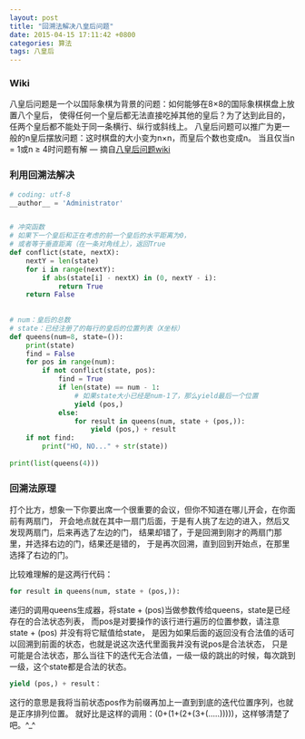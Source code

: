 ```yaml
---
layout: post
title: "回溯法解决八皇后问题"
date: 2015-04-15 17:11:42 +0800
categories: 算法
tags: 八皇后
---
```


### Wiki

八皇后问题是一个以国际象棋为背景的问题：如何能够在8×8的国际象棋棋盘上放置八个皇后，
使得任何一个皇后都无法直接吃掉其他的皇后？为了达到此目的，任两个皇后都不能处于同一条横行、纵行或斜线上。
八皇后问题可以推广为更一般的n皇后摆放问题：这时棋盘的大小变为n×n，而皇后个数也变成n。
当且仅当n = 1或n ≥ 4时问题有解
— 摘自[八皇后问题wiki](http://zh.wikipedia.org/wiki/%E5%85%AB%E7%9A%87%E5%90%8E%E9%97%AE%E9%A2%98)
<!--more-->

### 利用回溯法解决

``` python
# coding: utf-8
__author__ = 'Administrator'


# 冲突函数
# 如果下一个皇后和正在考虑的前一个皇后的水平距离为0，
# 或者等于垂直距离（在一条对角线上），返回True
def conflict(state, nextX):
    nextY = len(state)
    for i in range(nextY):
        if abs(state[i] - nextX) in (0, nextY - i):
            return True
    return False
 
 
# num：皇后的总数
# state：已经注册了的每行的皇后的位置列表（X坐标）
def queens(num=8, state=()):
    print(state)
    find = False
    for pos in range(num):
        if not conflict(state, pos):
            find = True
            if len(state) == num - 1:
                # 如果state大小已经是num-1了，那么yield最后一个位置
                yield (pos,)
            else:
                for result in queens(num, state + (pos,)):
                    yield (pos,) + result
    if not find:
        print("HO, NO..." + str(state))
 
print(list(queens(4)))
```

### 回溯法原理

打个比方，想象一下你要出席一个很重要的会议，但你不知道在哪儿开会，在你面前有两扇门，
开会地点就在其中一扇门后面，于是有人挑了左边的进入，然后又发现两扇门，后来再选了左边的门，
结果却错了，于是回溯到刚才的两扇门那里，并选择右边的门，结果还是错的，
于是再次回溯，直到回到开始点，在那里选择了右边的门。

比较难理解的是这两行代码：
``` python
for result in queens(num, state + (pos,)):
```
递归的调用queens生成器，将state + (pos)当做参数传给queens，state是已经存在的合法状态列表，
而pos是对要操作的该行进行遍历的位置参数，请注意state + (pos) 并没有将它赋值给state，
是因为如果后面的返回没有合法值的话可以回溯到前面的状态，也就是说这次迭代里面我并没有说pos是合法状态，
只是可能是合法状态，那么当往下的迭代无合法值，一级一级的跳出的时候，每次跳到一级，这个state都是合法的状态。

``` python
yield (pos,) + result：
```
这行的意思是我将当前状态pos作为前缀再加上一直到到底的迭代位置序列，也就是正序排列位置。
就好比是这样的调用：(0+(1+(2+(3+(…..)))))，这样够清楚了吧。^_^

